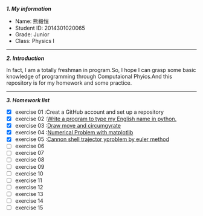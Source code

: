 ***1. My information***
 
 - Name: 熊毅恒
 - Student ID: 2014301020065
 - Grade: Junior 
 - Class: Physics I

----------
***2. Introduction***

In fact, I am a totally freshman in program.So, I hope I can grasp some basic knowledge of programming through Computaional Phyics.And this repository is for my homework and some practice.



----------


***3. Homework list***

- [x] exercise 01 :Creat a GitHub account and set up a repository
- [x] exercise 02 :[Write a program to type my English name in python.](https://www.zybuluo.com/bigeorge/note/504461)
- [x] exercise 03 :[Draw move and circumgyrate](https://www.zybuluo.com/bigeorge/note/513290)
- [x] exercise 04 :[Numerical Problem with matplotlib](https://www.zybuluo.com/bigeorge/note/526011)
- [x] exercise 05 :[Cannon shell trajector yproblem by euler method](https://www.zybuluo.com/bigeorge/note/534093)
- [ ] exercise 06
- [ ] exercise 07
- [ ] exercise 08
- [ ] exercise 09
- [ ] exercise 10
- [ ] exercise 11
- [ ] exercise 12
- [ ] exercise 13
- [ ] exercise 14
- [ ] exercise 15

